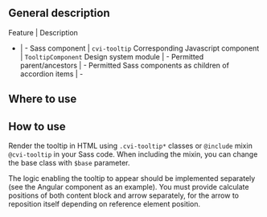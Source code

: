 ## General description

Feature | Description
- | -
  Sass component | `cvi-tooltip`
  Corresponding Javascript component | `TooltipComponent`
  Design system module | -
  Permitted parent/ancestors | -
  Permitted Sass components as children of accordion items | -

## Where to use



## How to use

Render the tooltip in HTML using `.cvi-tooltip*` classes or `@include` mixin `@cvi-tooltip` in your Sass code. When including the mixin, you can change the base class with `$base` parameter.

The logic enabling the tooltip to appear should be implemented separately (see the Angular component as an example). You must provide calculate positions of both content block and arrow separately, for the arrow to reposition itself depending on reference element position.
